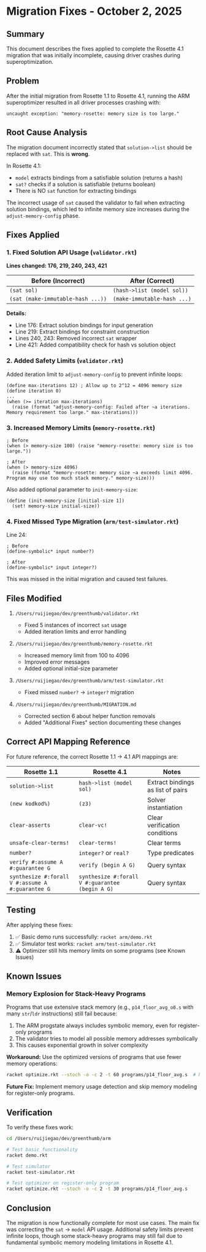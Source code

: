 # Migration Fixes - October 2, 2025

## Summary

This document describes the fixes applied to complete the Rosette 4.1 migration that was initially incomplete, causing driver crashes during superoptimization.

## Problem

After the initial migration from Rosette 1.1 to Rosette 4.1, running the ARM superoptimizer resulted in all driver processes crashing with:
```
uncaught exception: "memory-rosette: memory size is too large."
```

## Root Cause Analysis

The migration document incorrectly stated that `solution->list` should be replaced with `sat`. This is **wrong**.

In Rosette 4.1:
- `model` extracts bindings from a satisfiable solution (returns a hash)
- `sat?` checks if a solution is satisfiable (returns boolean)
- There is NO `sat` function for extracting bindings

The incorrect usage of `sat` caused the validator to fail when extracting solution bindings, which led to infinite memory size increases during the `adjust-memory-config` phase.

## Fixes Applied

### 1. Fixed Solution API Usage (`validator.rkt`)

**Lines changed: 176, 219, 240, 243, 421**

| Before (Incorrect) | After (Correct) |
|-------------------|-----------------|
| `(sat sol)` | `(hash->list (model sol))` |
| `(sat (make-immutable-hash ...))` | `(make-immutable-hash ...)` |

**Details:**
- Line 176: Extract solution bindings for input generation
- Line 219: Extract bindings for constraint construction
- Lines 240, 243: Removed incorrect `sat` wrapper
- Line 421: Added compatibility check for hash vs solution object

### 2. Added Safety Limits (`validator.rkt`)

Added iteration limit to `adjust-memory-config` to prevent infinite loops:

```racket
(define max-iterations 12) ; Allow up to 2^12 = 4096 memory size
(define iteration 0)
...
(when (>= iteration max-iterations)
  (raise (format "adjust-memory-config: Failed after ~a iterations. Memory requirement too large." max-iterations)))
```

### 3. Increased Memory Limits (`memory-rosette.rkt`)

```racket
; Before
(when (> memory-size 100) (raise "memory-rosette: memory size is too large."))

; After
(when (> memory-size 4096)
  (raise (format "memory-rosette: memory size ~a exceeds limit 4096. Program may use too much stack memory." memory-size)))
```

Also added optional parameter to `init-memory-size`:
```racket
(define (init-memory-size [initial-size 1])
  (set! memory-size initial-size))
```

### 4. Fixed Missed Type Migration (`arm/test-simulator.rkt`)

Line 24:
```racket
; Before
(define-symbolic* input number?)

; After
(define-symbolic* input integer?)
```

This was missed in the initial migration and caused test failures.

## Files Modified

1. `/Users/ruijiegao/dev/greenthumb/validator.rkt`
   - Fixed 5 instances of incorrect `sat` usage
   - Added iteration limits and error handling

2. `/Users/ruijiegao/dev/greenthumb/memory-rosette.rkt`
   - Increased memory limit from 100 to 4096
   - Improved error messages
   - Added optional initial-size parameter

3. `/Users/ruijiegao/dev/greenthumb/arm/test-simulator.rkt`
   - Fixed missed `number?` → `integer?` migration

4. `/Users/ruijiegao/dev/greenthumb/MIGRATION.md`
   - Corrected section 6 about helper function removals
   - Added "Additional Fixes" section documenting these changes

## Correct API Mapping Reference

For future reference, the correct Rosette 1.1 → 4.1 API mappings are:

| Rosette 1.1 | Rosette 4.1 | Notes |
|------------|-------------|-------|
| `solution->list` | `hash->list (model sol)` | Extract bindings as list of pairs |
| `(new kodkod%)` | `(z3)` | Solver instantiation |
| `clear-asserts` | `clear-vc!` | Clear verification conditions |
| `unsafe-clear-terms!` | `clear-terms!` | Clear terms |
| `number?` | `integer?` or `real?` | Type predicates |
| `verify #:assume A #:guarantee G` | `verify (begin A G)` | Query syntax |
| `synthesize #:forall V #:assume A #:guarantee G` | `synthesize #:forall V #:guarantee (begin A G)` | Query syntax |

## Testing

After applying these fixes:

1. ✅ Basic demo runs successfully: `racket arm/demo.rkt`
2. ✅ Simulator test works: `racket arm/test-simulator.rkt`
3. ⚠️ Optimizer still hits memory limits on some programs (see Known Issues)

## Known Issues

### Memory Explosion for Stack-Heavy Programs

Programs that use extensive stack memory (e.g., `p14_floor_avg_o0.s` with many `str`/`ldr` instructions) still fail because:

1. The ARM progstate always includes symbolic memory, even for register-only programs
2. The validator tries to model all possible memory addresses symbolically
3. This causes exponential growth in solver complexity

**Workaround:** Use the optimized versions of programs that use fewer memory operations:
```bash
racket optimize.rkt --stoch -o -c 2 -t 60 programs/p14_floor_avg.s  # Register-only version
```

**Future Fix:** Implement memory usage detection and skip memory modeling for register-only programs.

## Verification

To verify these fixes work:

```bash
cd /Users/ruijiegao/dev/greenthumb/arm

# Test basic functionality
racket demo.rkt

# Test simulator
racket test-simulator.rkt

# Test optimizer on register-only program
racket optimize.rkt --stoch -o -c 2 -t 30 programs/p14_floor_avg.s
```

## Conclusion

The migration is now functionally complete for most use cases. The main fix was correcting the `sat` → `model` API usage. Additional safety limits prevent infinite loops, though some stack-heavy programs may still fail due to fundamental symbolic memory modeling limitations in Rosette 4.1.
